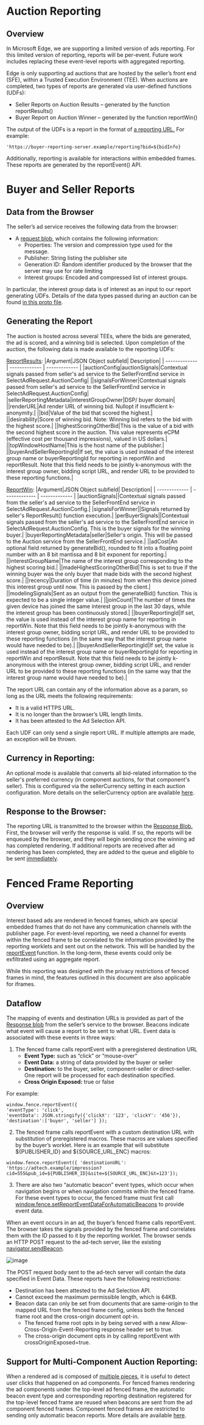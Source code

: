 # Auction Reporting
## Overview
In Microsoft Edge, we are supporting a limited version of ads reporting. For this limited version of reporting, reports will be per-event. Future work includes replacing these event-level reports with aggregated reporting.

Edge is only supporting ad auctions that are hosted by the seller’s front end (SFE), within a Trusted Execution Environment (TEE). When auctions are completed, two types of reports are generated via user-defined functions (UDFs):

-   Seller Reports on Auction Results – generated by the function reportResults()
-   Buyer Report on Auction Winner – generated by the function  reportWin()
    

The output of the UDFs is a report in the format of [a reporting URL.](https://github.com/privacysandbox/bidding-auction-servers/blob/4a7accd09a7dabf891b5953e5cdbb35d038c83c6/api/bidding_auction_servers.proto#L96C26-L96C26) For example:

    'https://buyer-reporting-server.example/reporting?bid=${bidInfo}

Additionally, reporting is available for interactions within embedded frames. These reports are generated by the reportEvent() API.

# Buyer and Seller Reports
## Data from the Browser
The seller’s ad service receives the following data from the browser:

-   A [request blob](https://github.com/WICG/turtledove/blob/36bf1d00641d5f42850ad6f97a64324b53b47c70/FLEDGE_browser_bidding_and_auction_API.md#request-blob-format), which contains the following information:
    -   Properties: The version and compression type used for the message.
    -   Publisher: String listing the publisher site
    -   Generation ID: Random identifier produced by the browser that the server may use for rate limiting
    -   Interest groups: Encoded and compressed list of interest groups.
    
In particular, the interest group data is of interest as an input to our report generating UDFs.  Details of the data types passed during an auction can be found [in this proto file](https://github.com/privacysandbox/bidding-auction-servers/blob/4a7accd09a7dabf891b5953e5cdbb35d038c83c6/api/bidding_auction_servers.proto#L193C9-L193C23).

## Generating the Report
The auction is hosted across several TEEs, where the bids are generated, the  ad is scored, and a winning bid is selected. Upon completion of the auction, the following data is made available to the reporting UDFs:

[ReportResults](https://github.com/privacysandbox/protected-auction-services-docs/blob/main/bidding_auction_event_level_reporting.md#the-reportresult-specification):
|Argument|JSON Object subfield| Description|
| ------------- | ------------- | ------------- |
|auctionConfig|auctionSignals|Contextual signals passed from seller's ad service to the SellerFrontEnd service in SelectAdRequest.AuctionConfig|
||signalsForWinner|Contextual signals passed from seller's ad service to the SellerFrontEnd service in SelectAdRequest.AuctionConfig|
|sellerReportingMetadata|interestGroupOwner|DSP/ buyer domain|
||renderURL|Ad render URL of winning bid.  Nullopt if insufficient k-anonymity.|
||bid|Value of the bid that scored the highest.|
||desirability|Score of winning bid.  Note: Winning bid refers to the bid with the highest score.|
||highestScoringOtherBid|This is the value of a bid with the second highest score in the auction. This value represents  eCPM (effective cost per thousand impressions), valued in US dollars.|
||topWindowHostName|This is the host name of the publisher.|
||buyerAndSellerReportingId|If set, the value is used instead of the interest group name or buyerReportingId for reporting in reportWin and reportResult. Note that this field needs to be jointly k-anonymous with the interest group owner, bidding script URL, and render URL to be provided to these reporting functions.|

[ReportWin](https://github.com/privacysandbox/protected-auction-services-docs/blob/main/bidding_auction_event_level_reporting.md#the-reportwin-specification):
|Argument|JSON Object subfield| Description|
| ------------- | ------------- | ------------- |
|auctionSignals||Contextual signals passed from the seller's ad service to the SellerFrontEnd service in SelectAdRequest.AuctionConfig.|
|signalsForWinner||Signals returned by seller's ReportResult() function execution.|
|perBuyerSignals||Contextual signals passed from the seller's ad service to the SellerFrontEnd service in SelectAdRequest.AuctionConfig. This is the buyer signals for the winning buyer.|
|buyerReportingMetadata|seller|Seller's origin. This will be passed to the Auction service from the SellerFrontEnd service.|
||adCost|An optional field returned by generateBid(), rounded to fit into a floating point number with an 8 bit mantissa and 8 bit exponent for reporting.|
||interestGroupName|The name of the interest group corresponding to the highest scoring bid.|
||madeHighestScoringOtherBid|This is set to true if the winning buyer was the only buyer that made bids with the second highest score.|
||recency|Duration of time (in minutes) from when this device joined this interest group until now. This is passed by the client.|
||modelingSignals|Sent as an output from the generateBid() function. This is expected to be a single integer value.|
||joinCount|The number of times the given device has joined the same interest group in the last 30 days, while the interest group has been continuously stored.|
||buyerReportingId|If set, the value is used instead of the interest group name for reporting in reportWin. Note that this field needs to be jointly k-anonymous with the interest group owner, bidding script URL, and render URL to be provided to these reporting functions (in the same way that the interest group name would have needed to be).|
||buyerAndSellerReportingId|If set, the value is used instead of the interest group name or buyerReportingId for reporting in reportWin and reportResult. Note that this field needs to be jointly k-anonymous with the interest group owner, bidding script URL, and render URL to be provided to these reporting functions (in the same way that the interest group name would have needed to be).|

The report URL can contain any of the information above as a param, so long as the URL meets the following requirements:
- It is a valid HTTPS URL.  
- It is no longer than the browser’s URL length limits.
- It has been attested to the Ad Selection API.  

Each UDF can only send a single report URL.  If multiple attempts are made, an exception will be thrown.

## Currency in Reporting:
An optional mode is available that converts all bid-related information to the seller's preferred currency (in component auctions, for that component's seller). This is configured via the sellerCurrency setting in each auction configuration.  More details on the sellerCurrency option are available [here](https://github.com/WICG/turtledove/blob/2ec2eac68b8c0218d667828c508a788096205dd6/FLEDGE.md#53-currencies-in-reporting).
## Response to the Browser:
The reporting URL is transmitted to the browser within the [Response Blob.](https://github.com/WICG/turtledove/blob/36bf1d00641d5f42850ad6f97a64324b53b47c70/FLEDGE_browser_bidding_and_auction_API.md#response-blob-format) First, the browser will verify the response is valid. If so, the reports will be enqueued by the browser, and they will begin sending once the winning ad has completed rendering. If additional reports are received after ad rendering has been completed, they are added to the queue and eligible to be sent [immediately](https://source.chromium.org/chromium/chromium/src/+/main:content/browser/interest_group/interest_group_manager_impl.cc;drc=ac83a5a2d3c04763d86ce16d92f3904cc9566d3a;l=924).

# Fenced Frame Reporting
## Overview
Interest based ads are rendered in fenced frames, which are special embedded frames that do not have any communication channels with the publisher page. For event-level reporting, we need a channel for events within the fenced frame to be correlated to the information provided by the reporting worklets and sent out on the network. This will be handled by the [reportEvent](https://github.com/WICG/turtledove/blob/main/Fenced_Frames_Ads_Reporting.md) function. In the long-term, these events could only be exfiltrated using an aggregate report.

While this reporting was designed with the privacy restrictions of fenced frames in mind, the features outlined in this document are also applicable for iframes.
## Dataflow
The mapping of events and destination URLs is provided as part of the [Response blob](https://github.com/WICG/turtledove/blob/36bf1d00641d5f42850ad6f97a64324b53b47c70/FLEDGE_browser_bidding_and_auction_API.md#response-blob-format) from the seller’s service to the browser.  Beacons indicate what event will cause a report to be sent to what URL.  Event data is associated with these events in three ways:
1. The fenced frame calls reportEvent  with a preregistered destination URL  
    - **Event Type:** such as “click” or “mouse-over” 
    - **Event Data:** a string of data provided by the buyer or seller 
     - **Destination:** to the buyer, seller, component-seller or direct-seller. One report will be
   processed for each destination specified. 
     - **Cross Origin Exposed:** true or false

For example:

    window.fence.reportEvent({
    'eventType': 'click',
    'eventData': JSON.stringify({'clickX': '123', 'clickY': '456'}),
    'destination':['buyer', 'seller'] });

2.  The fenced frame calls reportEvent with a custom destination URL with substitution of preregistered macros.  These macros are values specified by the buyer’s worklet. Here is an example that will substitute ${PUBLISHER_ID} and ${SOURCE_URL_ENC} macros:

`window.fence.reportEvent({ 'destinationURL': 'https://adtech.example/impression?cid=555&pub_id=${PUBLISHER_ID}&site=${SOURCE_URL_ENC}&t=123'});`

3. There are also two “automatic beacon” event types, which occur when navigation begins or when navigation commits within the fenced frame. For these event types to occur, the fenced frame must first call [window.fence.setReportEventDataForAutomaticBeacons](https://github.com/WICG/turtledove/blob/main/Fenced_Frames_Ads_Reporting.md#api-to-populate-event-data-for-reservedtop_navigation)  to provide event data.

When an event occurs in an ad, the buyer’s fenced frame calls  reportEvent.  The browser takes the signals provided by the fenced frame and correlates them with the ID passed to it by the reporting worklet. The browser sends an HTTP POST request to the ad-tech server, like the existing [navigator.sendBeacon](https://developer.mozilla.org/en-US/docs/Web/API/Navigator/sendBeacon).

![image](https://github.com/user-attachments/assets/c0c74b3d-b94d-4082-9e13-89a94da7c5a6)

The POST request body sent to the ad-tech server will contain the data specified in Event Data. These reports have the following restrictions:
- Destination has been attested to the Ad Selection API.  
- Cannot exceed the maximum permissible length, which is 64KB. 
- Beacon data can only be set from documents that are same-origin to the mapped URL from the fenced frame config, unless both the fenced frame root and the cross-origin document opt-in.  
  - The fenced frame root opts in by being served with a new Allow-Cross-Origin-Event-Reporting response header set to true.
  - The cross-origin document opts in by calling reportEvent with crossOriginExposed=true.
    
## Support for Multi-Component Auction Reporting:
When a rendered ad is composed of [multiple pieces](https://github.com/WICG/turtledove/blob/main/FLEDGE.md#34-ads-composed-of-multiple-pieces), it is useful to detect user clicks that happened on ad components. For fenced frames rendering the ad components under the top-level ad fenced frame, the automatic beacon event type and corresponding reporting destination registered for the top-level fenced frame are reused when beacons are sent from the ad component fenced frames. Component fenced frames are restricted to sending only automatic beacon reports. More details are available [here](https://github.com/WICG/turtledove/blob/main/Fenced_Frames_Ads_Reporting.md#support-for-ad-components).
